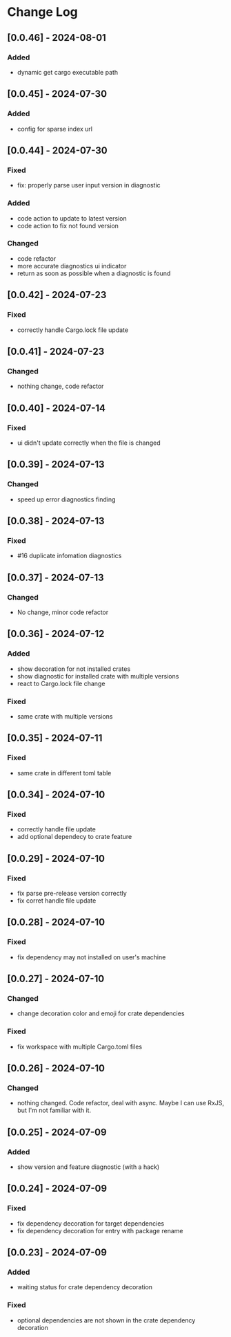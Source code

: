 # Change Log

## [0.0.46] - 2024-08-01

### Added

- dynamic get cargo executable path

## [0.0.45] - 2024-07-30

### Added

- config for sparse index url

## [0.0.44] - 2024-07-30

### Fixed

- fix: properly parse user input version in diagnostic

### Added

- code action to update to latest version
- code action to fix not found version

### Changed

- code refactor
- more accurate diagnostics ui indicator
- return as soon as possible when a diagnostic is found

## [0.0.42] - 2024-07-23

### Fixed

- correctly handle Cargo.lock file update

## [0.0.41] - 2024-07-23

### Changed

- nothing change, code refactor

## [0.0.40] - 2024-07-14

### Fixed

- ui didn't update correctly when the file is changed

## [0.0.39] - 2024-07-13

### Changed

- speed up error diagnostics finding

## [0.0.38] - 2024-07-13

### Fixed

- #16 duplicate infomation diagnostics

## [0.0.37] - 2024-07-13

### Changed

- No change, minor code refactor

## [0.0.36] - 2024-07-12

### Added

- show decoration for not installed crates
- show diagnostic for installed crate with multiple versions
- react to Cargo.lock file change

### Fixed

- same crate with multiple versions

## [0.0.35] - 2024-07-11

### Fixed

- same crate in different toml table

## [0.0.34] - 2024-07-10

### Fixed

- correctly handle file update
- add optional dependecy to crate feature

## [0.0.29] - 2024-07-10

### Fixed

- fix parse pre-release version correctly
- fix corret handle file update

## [0.0.28] - 2024-07-10

### Fixed

- fix dependency may not installed on user's machine

## [0.0.27] - 2024-07-10

### Changed

- change decoration color and emoji for crate dependencies

### Fixed

- fix workspace with multiple Cargo.toml files

## [0.0.26] - 2024-07-10

### Changed

- nothing changed. Code refactor, deal with async. Maybe I can use RxJS, but I'm not familiar with it.

## [0.0.25] - 2024-07-09

### Added

- show version and feature diagnostic (with a hack)

## [0.0.24] - 2024-07-09

### Fixed

- fix dependency decoration for target dependencies
- fix dependency decoration for entry with package rename

## [0.0.23] - 2024-07-09

### Added

- waiting status for crate dependency decoration

### Fixed

- optional dependencies are not shown in the crate dependency decoration
